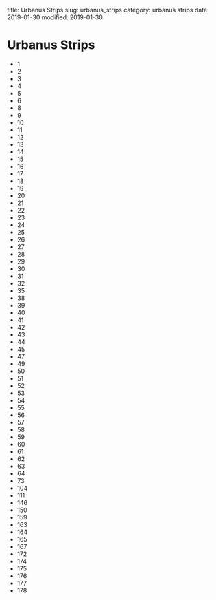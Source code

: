 title: Urbanus Strips
slug: urbanus_strips
category: urbanus strips
date: 2019-01-30
modified: 2019-01-30

# Urbanus Strips

* 1
* 2
* 3
* 4
* 5
* 6
* 8
* 9
* 10
* 11
* 12
* 13
* 14
* 15
* 16
* 17
* 18
* 19
* 20
* 21
* 22
* 23
* 24
* 25
* 26
* 27
* 28
* 29
* 30
* 31
* 32
* 35
* 38
* 39
* 40
* 41
* 42
* 43
* 44
* 45
* 47
* 49
* 50
* 51
* 52
* 53
* 54
* 55
* 56
* 57
* 58
* 59
* 60
* 61
* 62
* 63
* 64
* 73
* 104
* 111
* 146
* 150
* 159
* 163
* 164
* 165
* 167
* 172
* 174
* 175
* 176
* 177
* 178
